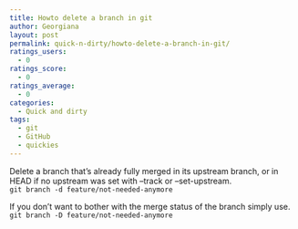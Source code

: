 ```yaml
---
title: Howto delete a branch in git
author: Georgiana
layout: post
permalink: quick-n-dirty/howto-delete-a-branch-in-git/
ratings_users:
  - 0
ratings_score:
  - 0
ratings_average:
  - 0
categories:
  - Quick and dirty
tags:
  - git
  - GitHub
  - quickies
---
```

Delete a branch that&#8217;s already fully merged in its upstream branch, or in HEAD if no upstream was set with &#8211;track or &#8211;set-upstream.  
`git branch -d feature/not-needed-anymore`

If you don&#8217;t want to bother with the merge status of the branch simply use.  
`git branch -D feature/not-needed-anymore`
